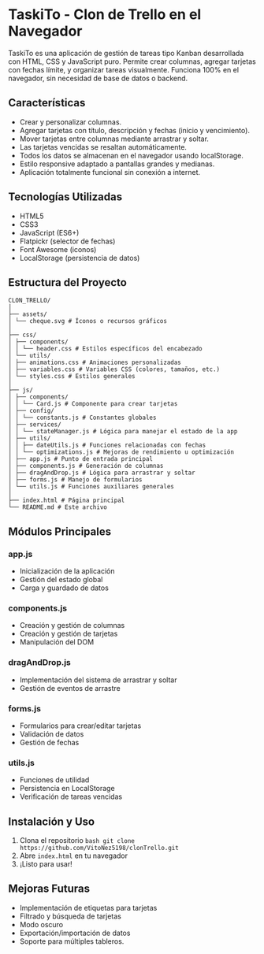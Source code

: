 # TaskiTo - Clon de Trello en el Navegador

TaskiTo es una aplicación de gestión de tareas tipo Kanban desarrollada con HTML, CSS y JavaScript puro. Permite crear columnas, agregar tarjetas con fechas límite, y organizar tareas visualmente. Funciona 100% en el navegador, sin necesidad de base de datos o backend.

## Características

- Crear y personalizar columnas.
- Agregar tarjetas con título, descripción y fechas (inicio y vencimiento).
- Mover tarjetas entre columnas mediante arrastrar y soltar.
- Las tarjetas vencidas se resaltan automáticamente.
- Todos los datos se almacenan en el navegador usando localStorage.
- Estilo responsive adaptado a pantallas grandes y medianas.
- Aplicación totalmente funcional sin conexión a internet.

## Tecnologías Utilizadas

- HTML5
- CSS3
- JavaScript (ES6+)
- Flatpickr (selector de fechas)
- Font Awesome (iconos)
- LocalStorage (persistencia de datos)

## Estructura del Proyecto

```
CLON_TRELLO/
│
├── assets/
│ └── cheque.svg # Íconos o recursos gráficos
│
├── css/
│ ├── components/
│ │ └── header.css # Estilos específicos del encabezado
│ └── utils/
│ ├── animations.css # Animaciones personalizadas
│ ├── variables.css # Variables CSS (colores, tamaños, etc.)
│ └── styles.css # Estilos generales
│
├── js/
│ ├── components/
│ │ └── Card.js # Componente para crear tarjetas
│ ├── config/
│ │ └── constants.js # Constantes globales
│ ├── services/
│ │ └── stateManager.js # Lógica para manejar el estado de la app
│ ├── utils/
│ │ ├── dateUtils.js # Funciones relacionadas con fechas
│ │ └── optimizations.js # Mejoras de rendimiento u optimización
│ ├── app.js # Punto de entrada principal
│ ├── components.js # Generación de columnas
│ ├── dragAndDrop.js # Lógica para arrastrar y soltar
│ ├── forms.js # Manejo de formularios
│ └── utils.js # Funciones auxiliares generales
│
├── index.html # Página principal
└── README.md # Este archivo
```

## Módulos Principales

### app.js
- Inicialización de la aplicación
- Gestión del estado global
- Carga y guardado de datos

### components.js
- Creación y gestión de columnas
- Creación y gestión de tarjetas
- Manipulación del DOM

### dragAndDrop.js
- Implementación del sistema de arrastrar y soltar
- Gestión de eventos de arrastre

### forms.js
- Formularios para crear/editar tarjetas
- Validación de datos
- Gestión de fechas

### utils.js
- Funciones de utilidad
- Persistencia en LocalStorage
- Verificación de tareas vencidas

## Instalación y Uso

1. Clona el repositorio ```bash
git clone https://github.com/VitoNez5198/clonTrello.git```
2. Abre `index.html` en tu navegador
3. ¡Listo para usar!

## Mejoras Futuras

- Implementación de etiquetas para tarjetas
- Filtrado y búsqueda de tarjetas
- Modo oscuro
- Exportación/importación de datos
- Soporte para múltiples tableros.
